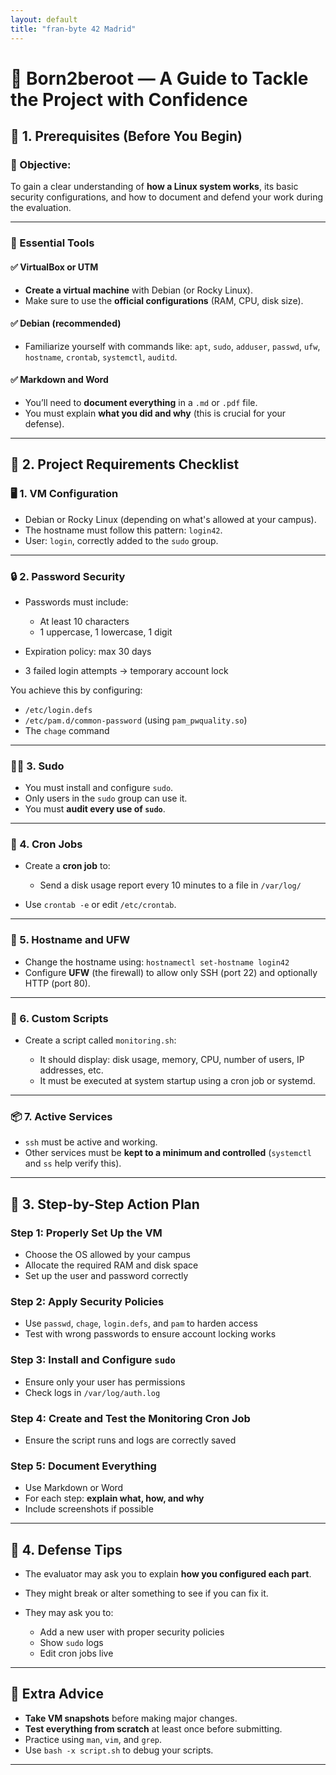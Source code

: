 ```yaml
---
layout: default
title: "fran-byte 42 Madrid"
---
```


# 🔐 Born2beroot — A Guide to Tackle the Project with Confidence

## 🔹 1. Prerequisites (Before You Begin)

### 📌 Objective:

To gain a clear understanding of **how a Linux system works**, its basic security configurations, and how to document and defend your work during the evaluation.

---

### 🧰 Essential Tools

#### ✅ VirtualBox or UTM

* **Create a virtual machine** with Debian (or Rocky Linux).
* Make sure to use the **official configurations** (RAM, CPU, disk size).

#### ✅ Debian (recommended)

* Familiarize yourself with commands like: `apt`, `sudo`, `adduser`, `passwd`, `ufw`, `hostname`, `crontab`, `systemctl`, `auditd`.

#### ✅ Markdown and Word

* You’ll need to **document everything** in a `.md` or `.pdf` file.
* You must explain **what you did and why** (this is crucial for your defense).

---

## 🔹 2. Project Requirements Checklist

### 🖥️ 1. VM Configuration

* Debian or Rocky Linux (depending on what's allowed at your campus).
* The hostname must follow this pattern: `login42`.
* User: `login`, correctly added to the `sudo` group.

---

### 🔒 2. Password Security

* Passwords must include:

  * At least 10 characters
  * 1 uppercase, 1 lowercase, 1 digit
* Expiration policy: max 30 days
* 3 failed login attempts → temporary account lock

You achieve this by configuring:

* `/etc/login.defs`
* `/etc/pam.d/common-password` (using `pam_pwquality.so`)
* The `chage` command

---

### 🧑‍💻 3. Sudo

* You must install and configure `sudo`.
* Only users in the `sudo` group can use it.
* You must **audit every use of `sudo`**.

---

### 🧾 4. Cron Jobs

* Create a **cron job** to:

  * Send a disk usage report every 10 minutes to a file in `/var/log/`
* Use `crontab -e` or edit `/etc/crontab`.

---

### 📜 5. Hostname and UFW

* Change the hostname using: `hostnamectl set-hostname login42`
* Configure **UFW** (the firewall) to allow only SSH (port 22) and optionally HTTP (port 80).

---

### 🧠 6. Custom Scripts

* Create a script called `monitoring.sh`:

  * It should display: disk usage, memory, CPU, number of users, IP addresses, etc.
  * It must be executed at system startup using a cron job or systemd.

---

### 📦 7. Active Services

* `ssh` must be active and working.
* Other services must be **kept to a minimum and controlled** (`systemctl` and `ss` help verify this).

---

## 🔹 3. Step-by-Step Action Plan

### Step 1: Properly Set Up the VM

* Choose the OS allowed by your campus
* Allocate the required RAM and disk space
* Set up the user and password correctly

### Step 2: Apply Security Policies

* Use `passwd`, `chage`, `login.defs`, and `pam` to harden access
* Test with wrong passwords to ensure account locking works

### Step 3: Install and Configure `sudo`

* Ensure only your user has permissions
* Check logs in `/var/log/auth.log`

### Step 4: Create and Test the Monitoring Cron Job

* Ensure the script runs and logs are correctly saved

### Step 5: Document Everything

* Use Markdown or Word
* For each step: **explain what, how, and why**
* Include screenshots if possible

---

## 🔹 4. Defense Tips

* The evaluator may ask you to explain **how you configured each part**.
* They might break or alter something to see if you can fix it.
* They may ask you to:

  * Add a new user with proper security policies
  * Show `sudo` logs
  * Edit cron jobs live

---

## 🧠 Extra Advice

* **Take VM snapshots** before making major changes.
* **Test everything from scratch** at least once before submitting.
* Practice using `man`, `vim`, and `grep`.
* Use `bash -x script.sh` to debug your scripts.

---
